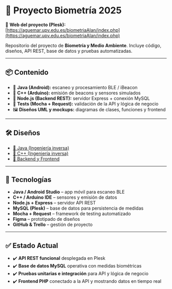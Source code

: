 # 🌱 Proyecto Biometría 2025  

🔗 **Web del proyecto (Plesk):** [https://aguemar.upv.edu.es/biometriaAlan/index.php](https://aguemar.upv.edu.es/biometriaAlan/index.php)  

Repositorio del proyecto de **Biometría y Medio Ambiente**. Incluye código, diseños, API REST, base de datos y pruebas automatizadas.  

---

## 📦 Contenido  

- 📂 **Java (Android):** escaneo y procesamiento BLE / iBeacon  
- 📂 **C++ (Arduino):** emisión de beacons y sensores simulados  
- 📂 **Node.js (Backend REST):** servidor Express + conexión MySQL  
- 📂 **Tests (Mocha + Request):** validación de la API y lógica de negocio  
- 🖼️ **Diseños UML y mockups:** diagramas de clases, funciones y frontend  

---

## 🛠️ Diseños  

- [🎨 Java (Ingeniería inversa)](https://www.figma.com/board/5gclkZaVUzniiwrtNu5U6k/Ingenier%C3%ADa-Inversa-Java--Dise%C3%B1o-?node-id=0-1&t=2sPA1xDThr6iYJ2P-1)  
- [🎨 C++ (Ingeniería inversa)](https://www.figma.com/board/M5GoSHtcgihRU9eOloRw9p/Ingenier%C3%ADa-Inversa-C----Dise%C3%B1o-?node-id=0-1&t=fQN68Fkj8KLjSxMq-1)  
- [🎨 Backend y Frontend](https://www.figma.com/board/OhXGiBzKXEmR9dCqy3RwvB/Dise%C3%B1o-Backend-y-Frontend?node-id=0-1&t=462ogik28GMpr2IN-1)  

---

## 🚀 Tecnologías  

- **Java / Android Studio** – app móvil para escaneo BLE  
- **C++ / Arduino IDE** – sensores y emisión de datos  
- **Node.js + Express** – servidor API REST  
- **MySQL (Plesk)** – base de datos para persistencia de medidas  
- **Mocha + Request** – framework de testing automatizado  
- **Figma** – prototipado de diseños  
- **GitHub & Trello** – gestión de proyecto  

---

## ✅ Estado Actual  

- ✔️ **API REST funcional** desplegada en Plesk  
- ✔️ **Base de datos MySQL** operativa con medidas biométricas  
- ✔️ **Pruebas unitarias e integración** para API y lógica de negocio  
- ✔️ **Frontend PHP** conectado a la API y mostrando datos en tiempo real  
